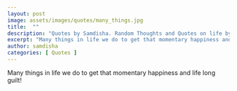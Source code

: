 ```yaml
---
layout: post
image: assets/images/quotes/many_things.jpg
title:  ""
description: "Quotes by Samdisha. Random Thoughts and Quotes on life by Samdisha Khunger."
excerpt: "Many things in life we do to get that momentary happiness and life long guilt!"
author: samdisha
categories: [ Quotes ]
---
```


Many things in life we do to get that momentary happiness and life long guilt!

